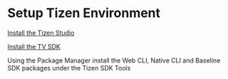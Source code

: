 # Setup Tizen Environment

[Install the Tizen Studio](http://developer.samsung.com/tv/develop/tools/tizen-studio)

[Install the TV SDK](http://developer.samsung.com/tv/develop/getting-started/setting-up-sdk/installing-tv-sdk/)

Using the Package Manager install the Web CLI, Native CLI and Baseline SDK packages under the Tizen SDK Tools
